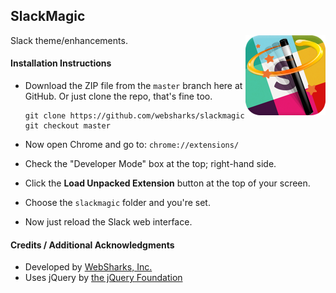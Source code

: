 ## SlackMagic

<img src="images/icon-128.png" width="128" align="right" />

Slack theme/enhancements.

#### Installation Instructions

- Download the ZIP file from the `master` branch here at GitHub.
  Or just clone the repo, that's fine too.

	```
	git clone https://github.com/websharks/slackmagic
	git checkout master
	```

- Now open Chrome and go to: `chrome://extensions/`
- Check the "Developer Mode" box at the top; right-hand side.
- Click the **Load Unpacked Extension** button at the top of your screen.
- Choose the `slackmagic` folder and you're set.
- Now just reload the Slack web interface.

#### Credits / Additional Acknowledgments

- Developed by [WebSharks, Inc.](http://www.websharks-inc.com/)
- Uses jQuery by [the jQuery Foundation](http://jquery.com/)